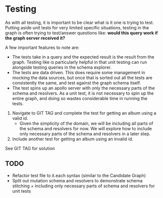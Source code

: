 # Testing

As with all testing, it is important to be clear what is it one is trying to test. Putting aside unit tests for very limited specific situations, testing in the graph is often trying to test/answer questions like: **would this query work if the graph server received it?**

A few important features to note are:
- The tests take in a query and the expected result is the result from the graph. Testing like is particularly helpful in that unit testing can run alongside testing queries in the schema explorer.
- The tests are data driven. This does require some management in mocking the data sources, but once that is sorted out all the tests are consistently the same, and test against the graph schema itself.
- The test spins up an apollo server with only the necessary parts of the schema and resolvers. As a unit test, it is not necessary to spin up the entire graph, and doing so wastes considerable time in running the tests.

1. Navigate to GIT TAG and complete the test for getting an album using a valid id. 
    - Given the simplicity of the domain, we will be including all parts of the schema and resolvers for now. We will explore how to include only necessary parts of the schema and resolvers in a later step.
2. Include another test for getting an album using an invalid id.

See GIT TAG for solution

## TODO
- Refactor test file to it.each syntax (similar to the Candidate Graph)
- Split out mutation schema and resolvers to demonstrate schema stitching + including only necessary parts of schema and resolvers for unit tests